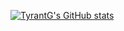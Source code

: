 [![TyrantG's GitHub stats](https://github-readme-stats.vercel.app/api?username=TyrantG&show_icons=true&theme=tokyonight)](https://github.com/TyrantG)
